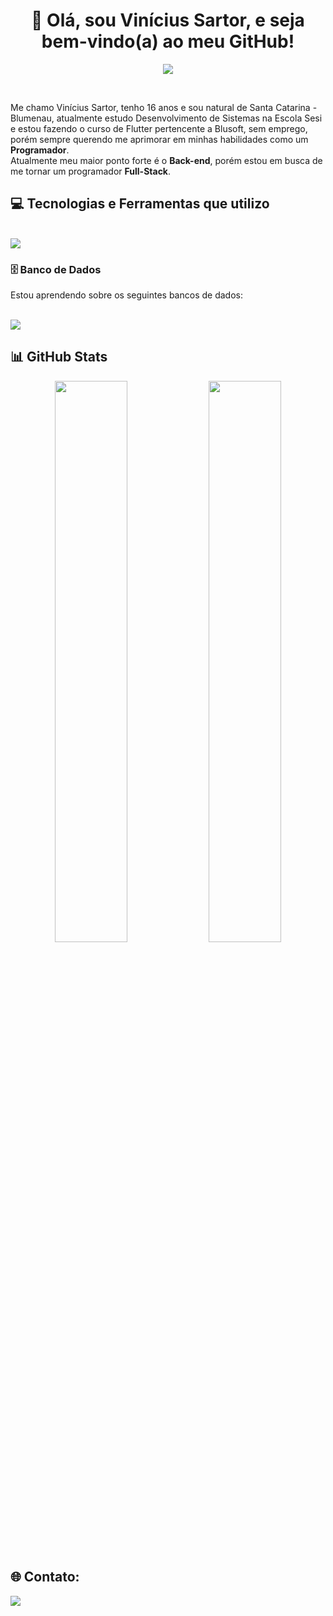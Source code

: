 <h1 align="center"> 👋 Olá, sou Vinícius Sartor, e seja bem-vindo(a) ao meu GitHub! </h1>

<p align="center">
  <img align="center" src="https://readme-typing-svg.herokuapp.com?color=B808F7&lines=Programador+em+formação+;Entusiata+de+Back-end+" />
</p>

<br>

<p>
  Me chamo Vinícius Sartor, tenho 16 anos e sou natural de Santa Catarina - Blumenau, atualmente estudo Desenvolvimento de Sistemas na Escola Sesi e estou fazendo o curso de Flutter pertencente a Blusoft, sem emprego, porém sempre querendo me aprimorar em minhas habilidades como um <b>Programador</b>. <br>
  Atualmente meu maior ponto forte é o <b>Back-end</b>, porém estou em busca de me tornar um programador <b>Full-Stack</b>. <br>
</p>


## 💻 Tecnologias e Ferramentas que utilizo

<div style="display: inline_block"><br>
  <img src="https://skillicons.dev/icons?i=java,flutter,dart,vscode,git,github" />
          
</div>

### 🗄️ Banco de Dados

Estou aprendendo sobre os seguintes bancos de dados:

<div style="display: inline_block"><br>
  <img src="https://skillicons.dev/icons?i=mysql,postgresql,mongodb" />
</div>

## 📊 GitHub Stats

<p align="center">
  <img width="48%" src="https://github-readme-stats.vercel.app/api?username=ViniS4rtor&show_icons=true&theme=radical" />
  <img width="48%" src="https://github-readme-stats.vercel.app/api/top-langs/?username=ViniS4rtor&layout=compact&theme=radical" />
</p>


## 🌐 Contato:

  <a href="https://www.linkedin.com/in/vinícius-sartor-2a3714367/" target="_blank"><img src="https://img.shields.io/badge/-LinkedIn-%230077B5?style=for-the-badge&logo=linkedin&logoColor=white" target="_blank"></a>
